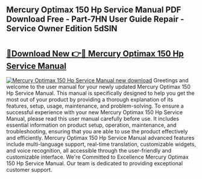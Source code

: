 ## Mercury Optimax 150 Hp Service Manual PDF Download Free - Part-7HN User Guide Repair - Service Owner Edition 5dSIN

# <h2><a href="http://bc62227.oget.top/?id=Mercury+Optimax+150+Hp+Service+Manual">🔗Download New 👉🔴 Mercury Optimax 150 Hp Service Manual</a></h2>

[![Mercury Optimax 150 Hp Service Manual new download](https://i.imgur.com/5g1atiW.png)](http://bc62227.oget.top/?id=Mercury+Optimax+150+Hp+Service+Manual)
Greetings and welcome to the user manual for your newly updated Mercury Optimax 150 Hp Service Manual. This manual is specifically designed to help you get the most out of your product by providing a thorough explanation of its features, setup, usage, maintenance, and problem-solving. To ensure a successful experience with your new Mercury Optimax 150 Hp Service Manual, please read this user manual carefully before use. It includes essential information on product setup, operation, maintenance, and troubleshooting, ensuring that you are able to use the product effectively and efficiently. Mercury Optimax 150 Hp Service Manual advanced features include multi-language support, real-time translation, customizable widgets, and voice recognition, all accessible through the user-friendly and customizable interface. We're Committed to Excellence Mercury Optimax 150 Hp Service Manual. Our team is dedicated to providing exceptional customer support.

